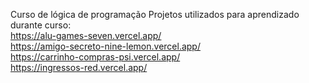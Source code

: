 Curso de lógica de programação
Projetos utilizados para aprendizado durante curso: <br>
https://alu-games-seven.vercel.app/ <br>
https://amigo-secreto-nine-lemon.vercel.app/ <br>
https://carrinho-compras-psi.vercel.app/ <br>
https://ingressos-red.vercel.app/ <br>
 
